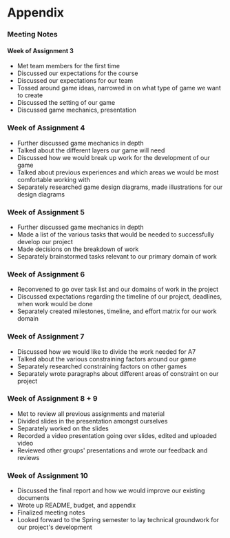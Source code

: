 # Appendix

### Meeting Notes

#### Week of Assignment 3
- Met team members for the first time
- Discussed our expectations for the course
- Discussed our expectations for our team
- Tossed around game ideas, narrowed in on what type of game we want to create
- Discussed the setting of our game
- Discussed game mechanics, presentation

### Week of Assignment 4
- Further discussed game mechanics in depth
- Talked about the different layers our game will need
- Discussed how we would break up work for the development of our game
- Talked about previous experiences and which areas we would be most comfortable working with
- Separately researched game design diagrams, made illustrations for our design diagrams

### Week of Assignment 5
- Further discussed game mechanics in depth
- Made a list of the various tasks that would be needed to successfully develop our project
- Made decisions on the breakdown of work 
- Separately brainstormed tasks relevant to our primary domain of work

### Week of Assignment 6
- Reconvened to go over task list and our domains of work in the project
- Discussed expectations regarding the timeline of our project, deadlines, when work would be done
- Separately created milestones, timeline, and effort matrix for our work domain

### Week of Assignment 7
- Discussed how we would like to divide the work needed for A7
- Talked about the various constraining factors around our game
- Separately researched constraining factors on other games
- Separately wrote paragraphs about different areas of constraint on our project

### Week of Assignment 8 + 9
- Met to review all previous assignments and material
- Divided slides in the presentation amongst ourselves
- Separately worked on the slides
- Recorded a video presentation going over slides, edited and uploaded video
- Reviewed other groups' presentations and wrote our feedback and reviews

### Week of Assignment 10
- Discussed the final report and how we would improve our existing documents
- Wrote up README, budget, and appendix
- Finalized meeting notes
- Looked forward to the Spring semester to lay technical groundwork for our project's development
